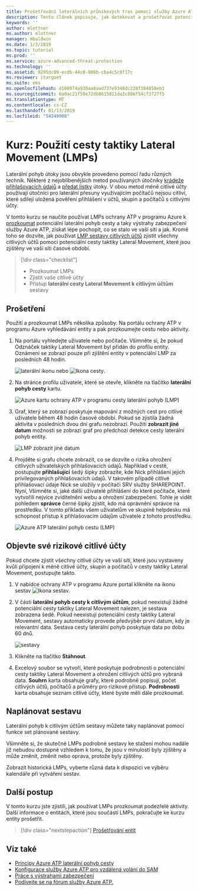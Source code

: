 ```yaml
---
title: Prošetřování laterálních průnikových tras pomocí služby Azure ATP | Dokumentace Microsoftu
description: Tento článek popisuje, jak detekovat a prošetřovat potenciální útoky cesty laterální pohyb s Azure Advanced Threat Protection (ATP).
keywords: ''
author: mlottner
ms.author: mlottner
manager: mbaldwin
ms.date: 1/3/2019
ms.topic: tutorial
ms.prod: ''
ms.service: azure-advanced-threat-protection
ms.technology: ''
ms.assetid: 9295dc09-ecdb-44c0-906b-cba4c5c8f17c
ms.reviewer: itargoet
ms.suite: ems
ms.openlocfilehash: d108974a930aa8aad737e9348dc228f384858eb1
ms.sourcegitcommit: 6a0ac21f59e72db8615811da2c886f54cf3727f5
ms.translationtype: MT
ms.contentlocale: cs-CZ
ms.lasthandoff: 01/13/2019
ms.locfileid: "54249908"
---
```

# <a name="tutorial-use-lateral-movement-paths-lmps"></a>Kurz: Použití cesty taktiky Lateral Movement (LMPs)

Laterální pohyb útoky jsou obvykle provedeno pomocí řadu různých technik. Některé z nejoblíbenějších metod používaných útočníky [krádeže přihlašovacích údajů](suspicious-activity-guide.md#) a [předat lístky](suspicious-activity-guide.md) útoky. V obou metod méně citlivé účty používají útočníci pro laterální přesuny využívajícím počítačů nejsou citliví, které sdílejí uložená pověření přihlášení v účtů, skupin a počítačů s citlivými účty.

V tomto kurzu se naučíte používat LMPs ochrany ATP v programu Azure k [prozkoumat](#investigate) potenciální laterální pohyb cesty a taky výstrahy zabezpečení služby Azure ATP, získat lépe pochopit, co se stalo ve vaší síti a jak. Kromě toho se dozvíte, jak používat [LMP sestavy citlivých účtů](#discover-your-at-risk-sensitive-accounts) zjistit všechny citlivých účtů pomocí potenciální cesty taktiky Lateral Movement, které jsou zjištěny ve vaší síti časové období.

> [!div class="checklist"]
> * Prozkoumat LMPs
> * Zjistit vaše citlivé účty
> * Přístup **laterální cesty Lateral Movement k citlivým účtům** sestavy


## <a name="investigate"></a>Prošetření

Použití a prozkoumat LMPs několika způsoby. Na portálu ochrany ATP v programu Azure vyhledávání entity a pak prozkoumejte cestu nebo aktivity.

1. Na portálu vyhledejte uživatele nebo počítače. Všimněte si, že pokud Odznáček taktiky Lateral Movement byl přidán do profilu entity. Oznámení se zobrazí pouze při zjištění entity v potenciální LMP za posledních 48 hodin.  

   ![laterální ikonu](./media/lateral-movement-icon.png) nebo ![Ikona cesty](./media/paths-icon.png).

2. Na stránce profilu uživatele, které se otevře, klikněte na tlačítko **laterální pohyb cesty** kartu.

   ![Azure kartu ochrany ATP v programu cesty laterální pohyb (LMP)](./media/lateral-movement-path-tab.png)

3. Graf, který se zobrazí poskytuje mapování z možných cest pro citlivé uživatele během 48 hodin časové období. Pokud se zjistila žádná aktivita v posledních dvou dní grafu nezobrazí. Použití **zobrazit jiné datum** možnosti se zobrazí graf pro předchozí detekce cesty laterální pohyb entity.

   ![LMP zobrazit jiné datum](./media/atp-view-different-date.png)

4. Projděte si grafu chcete zobrazit, co se dozvíte o rizika ohrožení citlivých uživatelských přihlašovacích údajů. Například v cestě, postupujte **přihlašující** šedý šipky zobrazíte, kde Nick přihlášení jejich privilegovaných přihlašovacích údajů. V takovém případě citlivé přihlašovací údaje Nick se uložily v počítači SRV služby SHAREPOINT. Nyní, Všimněte si, jaké další uživatelé přihlášení do které počítače, které vytvořili nejvíce zviditelnění webu a ohrožení zabezpečení. Tohle je vidět pohledem **správce** černé šipky zjistit, kdo má oprávnění správce na prostředku. V tomto příkladu všem uživatelům ve skupině helpdesku má schopnost přístup k přihlašovacím údajům uživatele z tohoto prostředku.  

   ![Azure ATP laterální pohyb cestu (LMP)](./media/atp-lmp.png)

## <a name="discover-your-at-risk-sensitive-accounts"></a>Objevte své rizikové citlivé účty

Pokud chcete zjistit všechny citlivé účty ve vaší síti, které jsou vystaveny kvůli připojení k méně citlivé účty, skupin a počítačů v cesty taktiky Lateral Movement, postupujte takto. 

1. V nabídce ochrany ATP v programu Azure portal klikněte na ikonu sestav ![Ikona sestav](./media/atp-report-icon.png).

2. V části **laterální pohyb cesty k citlivým účtům**, pokud neexistují žádné potenciální cesty taktiky Lateral Movement nalezen, je sestava zobrazena šedě. Pokud neexistují potenciální cesty taktiky Lateral Movement, sestavy automaticky provede předvýběr první datum, kdy je relevantní data. Sestava cesty laterální pohyb poskytuje data po dobu 60 dnů.

   ![sestavy](./media/reports.png)

3. Klikněte na tlačítko **Stáhnout**.

4. Excelový soubor se vytvoří, které poskytuje podrobnosti o potenciální cesty taktiky Lateral Movement a ohrožení citlivých účtů pro vybraná data. **Souhrn** karta obsahuje grafy, které podrobně popisují, počet citlivých účtů, počítačů a průměry pro rizikové přístup. **Podrobnosti** karta obsahuje seznam citlivé účty, které byste měli dále prozkoumat.

## <a name="schedule-report"></a>Naplánovat sestavu

Laterální pohyb k citlivým účtům sestavy můžete taky naplánovat pomocí funkce set plánované sestavy.

Všimněte si, že skutečné LMPs podrobné sestavy ke stažení mohou nadále již nebudou dostupné vzhledem k tomu, že jsou v minulosti byly zjištěny a může změnit, změnit nebo oprava, protože byly zjištěny.

Zobrazit historická LMPs, vyberte různá data k dispozici ve výběru kalendáře při vytváření sestav.

## <a name="next-steps"></a>Další postup

V tomto kurzu jste zjistili, jak používat LMPs prozkoumat podezřelé aktivity. Další informace o entitách, které jsou součástí LMPs, pokračujte ke kurzu entity prošetřit.
> [!div class="nextstepaction"]
> [Prošetřování entit](investigate-entity.md)

## <a name="see-also"></a>Viz také

- [Principy Azure ATP laterální pohyb cesty](use-case-lateral-movement-path.md)
- [Konfigurace služby Azure ATP pro vzdálená volání do SAM](install-atp-step8-samr.md)
- [Práce s výstrahami zabezpečení](working-with-suspicious-activities.md)
- [Podívejte se na fórum služby Azure ATP.](https://aka.ms/azureatpcommunity)
